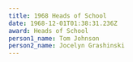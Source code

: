 ```yaml
---
title: 1968 Heads of School
date: 1968-12-01T01:38:31.236Z
award: Heads of School
person1_name: Tom Johnson
person2_name: Jocelyn Grashinski
---
```


